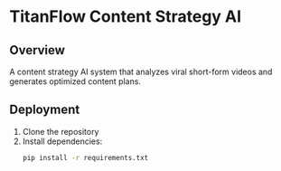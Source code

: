 # TitanFlow Content Strategy AI

## Overview
A content strategy AI system that analyzes viral short-form videos and generates optimized content plans.

## Deployment
1. Clone the repository
2. Install dependencies:
   ```bash
   pip install -r requirements.txt
